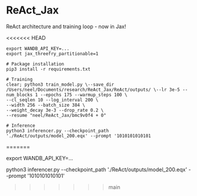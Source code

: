 # ReAct_Jax
ReAct architecture and training loop - now in Jax!

<<<<<<< HEAD
```shell
export WANDB_API_KEY=...
export jax_threefry_partitionable=1

# Package installation
pip3 install -r requirements.txt

# Training
clear; python3 train_model.py \--save_dir /Users/neel/Documents/research/ReAct_Jax/ReAct/outputs/ \--lr 3e-5 --num_blocks 1 --epochs 175 --warmup_steps 100 \                                                                     
--cl_seqlen 10 --log_interval 200 \
--width 256 --batch_size 384 \
--weight_decay 3e-3 --drop_rate 0.2 \
--resume "neel/ReAct_Jax/bmc9v0f4 + 0"

# Inference
python3 inferencer.py --checkpoint_path './ReAct/outputs/model_200.eqx' --prompt '1010101010101
```
=======

export WANDB_API_KEY=...

python3 inferencer.py --checkpoint_path './ReAct/outputs/model_200.eqx' --prompt '1010101010101'
>>>>>>> main

